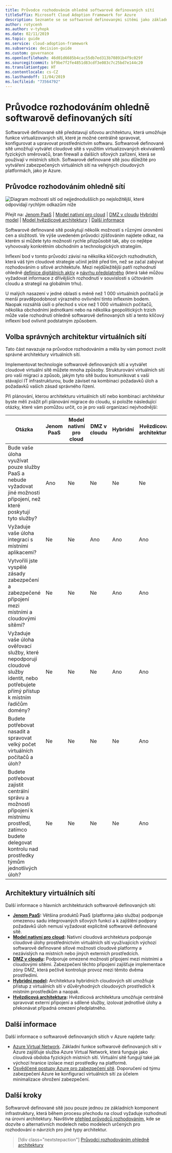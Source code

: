 ```yaml
---
title: Průvodce rozhodováním ohledně softwarově definovaných sítí
titleSuffix: Microsoft Cloud Adoption Framework for Azure
description: Seznamte se se softwarově definovanými sítěmi jako základní službou při migraci do Azure.
author: rotycenh
ms.author: v-tyhopk
ms.date: 02/11/2019
ms.topic: guide
ms.service: cloud-adoption-framework
ms.subservice: decision-guide
ms.custom: governance
ms.openlocfilehash: 46d01d6685b4cac55db7ed313b70891b4f9c029f
ms.sourcegitcommit: bf9be7f2fe4851d83cdf3e083c7c25bd7e144c20
ms.translationtype: HT
ms.contentlocale: cs-CZ
ms.lasthandoff: 11/04/2019
ms.locfileid: "73564792"
---
```

# <a name="software-defined-networking-decision-guide"></a>Průvodce rozhodováním ohledně softwarově definovaných sítí

Softwarově definované sítě představují síťovou architekturu, která umožňuje funkce virtualizovaných sítí, které je možné centrálně spravovat, konfigurovat a upravovat prostřednictvím softwaru. Softwarově definované sítě umožňují vytvářet cloudové sítě s využitím virtualizovaných ekvivalentů fyzických směrovačů, bran firewall a dalších síťových zařízení, která se používají v místních sítích. Softwarově definované sítě jsou důležité pro vytváření zabezpečených virtuálních sítí na veřejných cloudových platformách, jako je Azure.

## <a name="networking-decision-guide"></a>Průvodce rozhodováním ohledně sítí

![Diagram možností sítí od nejjednodušších po nejsložitější, které odpovídají rychlým odkazům níže](../../_images/decision-guides/decision-guide-software-defined-network.png)

Přejít na: [Jenom PaaS](./paas-only.md) | [Model nativní pro cloud](./cloud-native.md) | [DMZ v cloudu](./cloud-dmz.md) [Hybridní model](./hybrid.md) | [Model hvězdicové architektury](./hub-spoke.md) | [Další informace](#learn-more)

Softwarově definované sítě poskytují několik možností s různými úrovněmi cen a složitosti. Ve výše uvedeném průvodci zjišťováním najdete odkaz, na kterém si můžete tyto možnosti rychle přizpůsobit tak, aby co nejlépe vyhovovaly konkrétním obchodním a technologických strategiím.

Inflexní bod v tomto průvodci závisí na několika klíčových rozhodnutích, která váš tým cloudové strategie učinil ještě před tím, než se začal zabývat rozhodováním o síťové architektuře. Mezi nejdůležitější patří rozhodnutí ohledně [definice digitálních aktiv](../../digital-estate/index.md) a [návrhu předplatného](../subscriptions/index.md) (která také můžou vyžadovat informace z dřívějších rozhodnutí v souvislosti s účtováním cloudu a strategií na globálním trhu).

U malých nasazení v jedné oblasti s méně než 1 000 virtuálních počítačů je menší pravděpodobnost výrazného ovlivnění tímto inflexním bodem. Naopak rozsáhlá úsilí o přechod s více než 1 000 virtuálních počítačů, několika obchodními jednotkami nebo na několika geopolitických trzích může vaše rozhodnutí ohledně softwarově definovaných sítí a tento klíčový inflexní bod ovlivnit podstatným způsobem.

## <a name="choose-the-right-virtual-networking-architectures"></a>Volba správných architektur virtuálních sítí

Tato část navazuje na průvodce rozhodováním a měla by vám pomoct zvolit správné architektury virtuálních sítí.

Implementovat technologie softwarově definovaných sítí a vytvářet cloudové virtuální sítě můžete mnoha způsoby. Strukturování virtuálních sítí pro vaši migraci a způsob, jakým tyto sítě budou komunikovat s vaší stávající IT infrastrukturou, bude záviset na kombinaci požadavků úloh a požadavků vašich zásad správného řízení.

Při plánování, kterou architekturu virtuálních sítí nebo kombinaci architektur byste měli zvážit při plánování migrace do cloudu, si položte následující otázky, které vám pomůžou určit, co je pro vaši organizaci nejvhodnější:

| Otázka | Jenom PaaS | Model nativní pro cloud | DMZ v cloudu | Hybridní | Hvězdicová architektura |
|-----|-----|-----|-----|-----|-----|
| Bude vaše úloha využívat pouze služby PaaS a nebude vyžadovat jiné možnosti připojení, než které poskytují tyto služby? | Ano | Ne | Ne | Ne | Ne |
| Vyžaduje vaše úloha integraci s místními aplikacemi? | Ne | Ne | Ano | Ano | Ano |
| Vytvořili jste vyspělé zásady zabezpečení a zabezpečené připojení mezi místními a cloudovými sítěmi? | Ne | Ne | Ne | Ano | Ano |
| Vyžaduje vaše úloha ověřovací služby, které nepodporují cloudové služby identit, nebo potřebujete přímý přístup k místním řadičům domény? | Ne | Ne | Ne | Ano | Ano |
| Budete potřebovat nasadit a spravovat velký počet virtuálních počítačů a úloh? | Ne | Ne | Ne | Ne | Ano |
| Budete potřebovat zajistit centrální správu a možnosti připojení k místnímu prostředí, zatímco budete delegovat kontrolu nad prostředky týmům jednotlivých úloh? | Ne | Ne | Ne | Ne | Ano |

## <a name="virtual-networking-architectures"></a>Architektury virtuálních sítí

Další informace o hlavních architekturách softwarově definovaných sítí:

- **[Jenom PaaS](./paas-only.md):** Většina produktů PaaS (platforma jako služba) podporuje omezenou sadu integrovaných síťových funkcí a k zajištění podpory požadavků úloh nemusí vyžadovat explicitně softwarově definované sítě.
- **[Model nativní pro cloud](./cloud-native.md):** Nativní cloudová architektura podporuje cloudové úlohy prostřednictvím virtuálních sítí využívajících výchozí softwarově definované síťové možnosti cloudové platformy a nezávislých na místních nebo jiných externích prostředcích.
- **[DMZ v cloudu](./cloud-dmz.md):** Podporuje omezené možnosti připojení mezi místními a cloudovými sítěmi. Zabezpečení těchto připojení zajišťuje implementace zóny DMZ, která pečlivě kontroluje provoz mezi těmito dvěma prostředími.
- **[Hybridní model](./hybrid.md):** Architektura hybridních cloudových sítí umožňuje přístup z virtuálních sítí v důvěryhodných cloudových prostředích k místním prostředkům a naopak.
- **[Hvězdicová architektura](./hub-spoke.md):** Hvězdicová architektura umožňuje centrálně spravovat externí připojení a sdílené služby, izolovat jednotlivé úlohy a překonávat případná omezení předplatného.

## <a name="learn-more"></a>Další informace

Další informace o softwarově definovaných sítích v Azure najdete tady:

- [Azure Virtual Network](https://docs.microsoft.com/azure/virtual-network/virtual-networks-overview). Základní funkce softwarově definovaných sítí v Azure zajišťuje služba Azure Virtual Network, která funguje jako cloudová obdoba fyzických místních sítí. Virtuální sítě fungují také jak výchozí hranice izolace mezi prostředky na platformě.
- [Osvědčené postupy Azure pro zabezpečení sítě](https://docs.microsoft.com/azure/security/azure-security-network-security-best-practices). Doporučení od týmu zabezpečení Azure ke konfiguraci virtuálních sítí za účelem minimalizace ohrožení zabezpečení.

## <a name="next-steps"></a>Další kroky

Softwarově definované sítě jsou pouze jednou ze základních komponent infrastruktury, která během procesu přechodu na cloud vyžaduje rozhodnutí na úrovni architektury. Navštivte [přehled průvodců rozhodováním](../index.md), kde se dozvíte o alternativních modelech nebo modelech určených pro rozhodování o návrzích pro jiné typy architektur.

> [!div class="nextstepaction"]
> [Průvodci rozhodováním ohledně architektury](../index.md)
